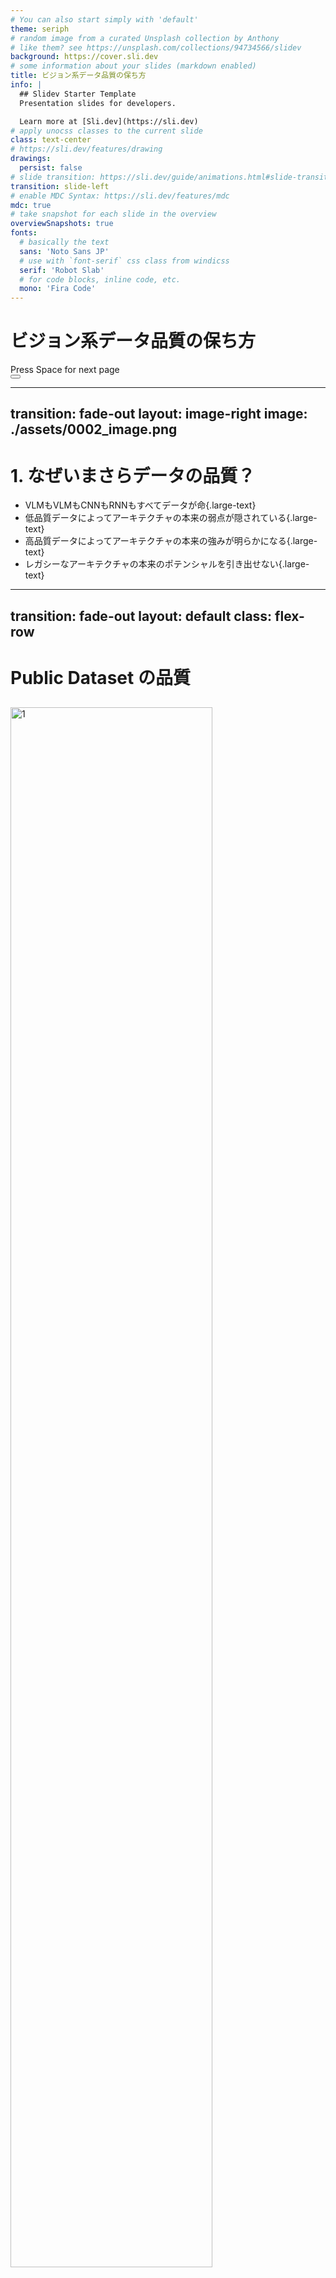 ```yaml
---
# You can also start simply with 'default'
theme: seriph
# random image from a curated Unsplash collection by Anthony
# like them? see https://unsplash.com/collections/94734566/slidev
background: https://cover.sli.dev
# some information about your slides (markdown enabled)
title: ビジョン系データ品質の保ち方
info: |
  ## Slidev Starter Template
  Presentation slides for developers.

  Learn more at [Sli.dev](https://sli.dev)
# apply unocss classes to the current slide
class: text-center
# https://sli.dev/features/drawing
drawings:
  persist: false
# slide transition: https://sli.dev/guide/animations.html#slide-transitions
transition: slide-left
# enable MDC Syntax: https://sli.dev/features/mdc
mdc: true
# take snapshot for each slide in the overview
overviewSnapshots: true
fonts:
  # basically the text
  sans: 'Noto Sans JP'
  # use with `font-serif` css class from windicss
  serif: 'Robot Slab'
  # for code blocks, inline code, etc.
  mono: 'Fira Code'
---
```


# ビジョン系データ品質の保ち方

<div class="pt-12">
  <span @click="$slidev.nav.next" class="px-2 py-1 rounded cursor-pointer" hover="bg-white bg-opacity-10">
    Press Space for next page <carbon:arrow-right class="inline"/>
  </span>
</div>

<div class="abs-br m-6 flex gap-2">
  <button @click="$slidev.nav.openInEditor()" title="Open in Editor" class="text-xl slidev-icon-btn opacity-50 !border-none !hover:text-white">
    <carbon:edit />
  </button>
  <a href="https://github.com/slidevjs/slidev" target="_blank" alt="GitHub" title="Open in GitHub"
    class="text-xl slidev-icon-btn opacity-50 !border-none !hover:text-white">
    <carbon-logo-github />
  </a>
</div>

<!--
The last comment block of each slide will be treated as slide notes. It will be visible and editable in Presenter Mode along with the slide. [Read more in the docs](https://sli.dev/guide/syntax.html#notes)
-->

---
transition: fade-out
layout: image-right
image: ./assets/0002_image.png
---

# 1. なぜいまさらデータの品質？

<style>
.large-text {
  font-size: 1.3em;
}
</style>

- VLMもVLMもCNNもRNNもすべてデータが命{.large-text}
- 低品質データによってアーキテクチャの本来の弱点が隠されている{.large-text}
- 高品質データによってアーキテクチャの本来の強みが明らかになる{.large-text}
- レガシーなアーキテクチャの本来のポテンシャルを引き出せない{.large-text}

---
transition: fade-out
layout: default
class: flex-row
---

# Public Dataset の品質

<style>
.flex-row {
  display: flex;
  flex-direction: row;
  justify-content: space-around;
  align-items: center;
  gap: 20px;
}

.flex-row img {
  max-width: 65%;
  height: auto;
}
</style>

##
![1](./assets/0004_000000000692.jpg)
![2](./assets/0005_000000000692.jpg)

---
transition: fade-out
layout: default
class: flex-row
---

# Public Dataset の品質

<style>
.flex-row {
  display: flex;
  flex-direction: row;
  justify-content: space-around;
  align-items: center;
  gap: 20px;
}

.flex-row img {
  max-width: 70%;
  height: auto;
}
</style>

##
![3](./assets/0006_000000000544.jpg)
![4](./assets/0007_000000000544.jpg)

---
transition: fade-out
layout: two-cols
---

# 低品質 vs 高品質

<style>
.large-text {
  font-size: 1.1em;
}
</style>

##
画質の比較ではない{.large-text}
![5](./assets/0008_000000000692.jpg)

::right::

&nbsp;{.large-text}
##
![6](./assets/0009_image.png)

---
transition: fade-out
layout: two-cols
---

# 低品質 vs 高品質

<style>
.large-text {
  font-size: 1.1em;
}
</style>

##
画質の比較ではない{.large-text}
![7](./assets/0010_000000000544.jpg)

::right::

&nbsp;{.large-text}
##
![8](./assets/0011_image.jpg)

---
transition: fade-out
---

# 2. 品質を高めるためのポイント

- 物体検出をベースに
  - 画像の量はそれほど重要ではなくラベルの量が重要（数十万枚も必要ない）
  - バリエーション（対象とカメラの角度、ノイズ、対象のサイズ、故意のアスペクト比破壊）の量が重要
  - １画像内に対象が存在する場合はどんなに小さなオブジェクトでもひとつ残らずポジティブサンプルとしてマークする
  - 不必要なマージンをとらない
  - 対象の境界を侵害しない
  - ナニを・ドコを学ばせるかの基準を明確にする

---
transition: fade-out
layout: two-cols
---

# 画像の量はそれほど重要ではなくラベルの量が重要（数十万枚も必要ない）

##
- 合計 : 12,114 枚
  - MS-COCO: 4,533 枚
  - 自撮り: 3,230 枚
  - フォトメトリックノイズ付加: 4,351 枚

::right::

#
# &nbsp;
##
![9](./assets/0012_image.png)

---
transition: fade-out
layout: default
---

# バリエーション（対象とカメラの角度、ノイズ、対象のサイズ、故意のアスペクト比破壊）の量が重要

<style>
img {
  width: 90%;
}
</style>

<div class="content">
  <div class="row">
    <div>
      <ul>
        <img src="./assets/0013_upper.png" />
      </ul>
      <ul>
        <img src="./assets/0014_brightness.png" />
      </ul>
    </div>
    <div>
      <ul>
        <img src="./assets/0015_aspectratio.png" />
      </ul>
      <ul>
        <img src="./assets/0016_blur.png" />
      </ul>
    </div>
  </div>
</div>

---
transition: fade-out
---

# 画像内に対象が存在する場合はどんなに小さなオブジェクトでもひとつ残らずポジティブサンプルとしてマークする

<style>
img {
  width: 50%;
}
</style>

##
![17](./assets/0017_small.png){.m-auto}

---
transition: fade-out
---

# 不必要なマージンをとらない {.text-left}
# 対象の境界を侵害しない {.text-left}

<style>
img {
  width: 80%;
}
</style>

<div class="content">
  <div class="row">
    <div>
      <ul>
        <img src="./assets/0018_normal.png" />
      </ul>
    </div>
    <div>
      <ul>
        <img src="./assets/0019_up.png" />
      </ul>
    </div>
  </div>
</div>

---
transition: fade-out
---

# ナニを・ドコを学ばせるかの基準を明確にする {.text-left}

<style>
.large-text {
  font-size: 1.5em;
  line-height: 1;
}
</style>

##
クマーにはアノテーションをしていない。これはモデルの出力結果。{.large-text}

![20](./assets/0020_kuma.jpg){.m-auto}

---
transition: fade-out
---

# 3. 実際のアノテーションサンプル

<style>
.large-text {
  font-size: 1.5em;
  line-height: 1;
}
</style>

##
480x360 の画像に対して 2,611 個 のラベルを付与する様子を57秒の動画に凝縮。{.large-text}

<style type="text/css" id="custom-css">
video {
  width: 100%; /* 動画をレスポンシブ化 */
  max-width: 500px; /* 動画の最大幅 */
  margin:0 auto;
}
</style>

<video controls>
  <source src="./assets/0001_annotation.mp4" type="video/mp4">
</video>

---
transition: fade-out
---

# 4. 効果測定

<style>
img {
  width: 90%;
}
</style>

##
![21](./assets/0021_full.jpg){.m-auto}

---
transition: fade-out
---

# 4. 効果測定

<style>
img {
  width: 90%;
}
</style>

##
![22](./assets/0022_head.jpg){.m-auto}

---
transition: fade-out
---

# 4. 効果測定

<style>
img {
  width: 80%;
}
</style>

##
![23](./assets/0023_mAP.png){.m-auto}

---
transition: fade-out
---

# 5. まとめ

<style>
.large-text {
  font-size: 2em;
}
.red-text {
  color: red;
}
</style>

- アーキテクチャ重要{.large-text}
- パイプライン重要{.large-text}
- 品質の良いデータはもっと重要{.large-text .red-text}
- レガシーなアーキテクチャ単体でもかなり戦える{.large-text}
